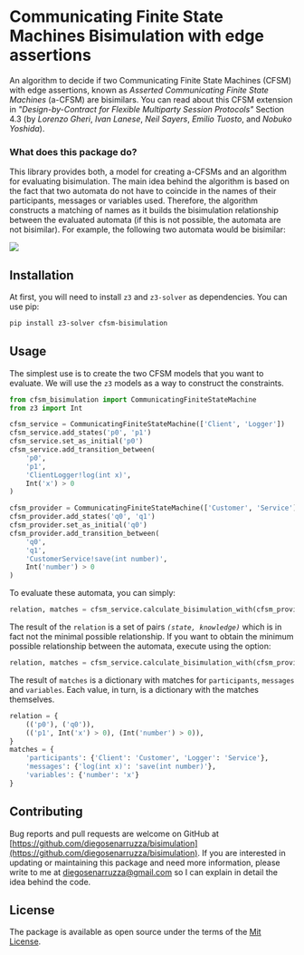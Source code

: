 # Communicating Finite State Machines Bisimulation with edge assertions

An algorithm to decide if two Communicating Finite State Machines (CFSM) with edge assertions,
known as _Asserted Communicating Finite State Machines_ (a-CFSM) are bisimilars.
You can read about this CFSM extension in *"Design-by-Contract for Flexible Multiparty Session Protocols"* Section 4.3 (by *Lorenzo Gheri*, *Ivan Lanese*, *Neil Sayers*, *Emilio Tuosto*, and *Nobuko Yoshida*). 


### What does this package do?
This library provides both, a model for creating a-CFSMs and an algorithm for evaluating bisimulation. The main idea behind the algorithm is based on the fact that two automata do not have to coincide in the names of their participants, messages or variables used. Therefore, the algorithm constructs a matching of names as it builds the bisimulation relationship between the evaluated automata (if this is not possible, the automata are not bisimilar). 
For example, the following two automata would be bisimilar:

<img src="https://github.com/diegosenarruzza/bisimulation/raw/master/automaton.png">

## Installation

At first, you will need to install `z3` and `z3-solver` as dependencies. You can use pip:

```bash
pip install z3-solver cfsm-bisimulation
```

## Usage

The simplest use is to create the two CFSM models that you want to evaluate. We will use the `z3` models as a way to construct the constraints.
```py
from cfsm_bisimulation import CommunicatingFiniteStateMachine
from z3 import Int

cfsm_service = CommunicatingFiniteStateMachine(['Client', 'Logger'])
cfsm_service.add_states('p0', 'p1')
cfsm_service.set_as_initial('p0')
cfsm_service.add_transition_between(
    'p0',
    'p1',
    'ClientLogger!log(int x)',
    Int('x') > 0
)

cfsm_provider = CommunicatingFiniteStateMachine(['Customer', 'Service'])
cfsm_provider.add_states('q0', 'q1')
cfsm_provider.set_as_initial('q0')
cfsm_provider.add_transition_between(
    'q0',
    'q1',
    'CustomerService!save(int number)',
    Int('number') > 0
)
```

To evaluate these automata, you can simply:

```py
relation, matches = cfsm_service.calculate_bisimulation_with(cfsm_provider)
```

The result of the `relation` is a set of pairs *`(state, knowledge)`* which is in fact not the minimal possible relationship. If you want to obtain the minimum possible relationship between the automata, execute using the option:
```py
relation, matches = cfsm_service.calculate_bisimulation_with(cfsm_provider, minimize=True)
```
The result of `matches` is a dictionary with matches for `participants`, `messages` and `variables`. Each value, in turn, is a dictionary with the matches themselves.
```py
relation = {
    (('p0'), ('q0')),
    (('p1', Int('x') > 0), (Int('number') > 0)),
}
matches = {
    'participants': {'Client': 'Customer', 'Logger': 'Service'},
    'messages': {'log(int x)': 'save(int number)'},
    'variables': {'number': 'x'}
}
```

## Contributing
Bug reports and pull requests are welcome on GitHub at [https://github.com/diegosenarruzza/bisimulation](https://github.com/diegosenarruzza/bisimulation).
If you are interested in updating or maintaining this package and need more information, please write to me at diegosenarruzza@gmail.com so I can explain in detail the idea behind the code.

## License
The package is available as open source under the terms of the [Mit License](https://opensource.org/license/mit/).
